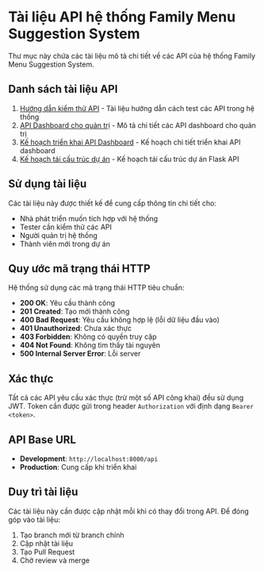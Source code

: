 # Tài liệu API hệ thống Family Menu Suggestion System

Thư mục này chứa các tài liệu mô tả chi tiết về các API của hệ thống Family Menu Suggestion System.

## Danh sách tài liệu API

1. [Hướng dẫn kiểm thử API](API_TESTING_GUIDE.md) - Tài liệu hướng dẫn cách test các API trong hệ thống
2. [API Dashboard cho quản trị](dashboard_api.md) - Mô tả chi tiết các API dashboard cho quản trị
3. [Kế hoạch triển khai API Dashboard](dashboard_api_plan.md) - Kế hoạch chi tiết triển khai API dashboard
4. [Kế hoạch tái cấu trúc dự án](plan.md) - Kế hoạch tái cấu trúc dự án Flask API

## Sử dụng tài liệu

Các tài liệu này được thiết kế để cung cấp thông tin chi tiết cho:

- Nhà phát triển muốn tích hợp với hệ thống
- Tester cần kiểm thử các API
- Người quản trị hệ thống
- Thành viên mới trong dự án

## Quy ước mã trạng thái HTTP

Hệ thống sử dụng các mã trạng thái HTTP tiêu chuẩn:

- **200 OK**: Yêu cầu thành công
- **201 Created**: Tạo mới thành công
- **400 Bad Request**: Yêu cầu không hợp lệ (lỗi dữ liệu đầu vào)
- **401 Unauthorized**: Chưa xác thực
- **403 Forbidden**: Không có quyền truy cập
- **404 Not Found**: Không tìm thấy tài nguyên
- **500 Internal Server Error**: Lỗi server

## Xác thực

Tất cả các API yêu cầu xác thực (trừ một số API công khai) đều sử dụng JWT. Token cần được gửi trong header `Authorization` với định dạng `Bearer <token>`.

## API Base URL

- **Development**: `http://localhost:8000/api`
- **Production**: Cung cấp khi triển khai

## Duy trì tài liệu

Các tài liệu này cần được cập nhật mỗi khi có thay đổi trong API. Để đóng góp vào tài liệu:

1. Tạo branch mới từ branch chính
2. Cập nhật tài liệu
3. Tạo Pull Request
4. Chờ review và merge 
